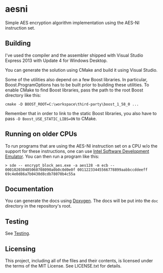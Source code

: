 # aesni

Simple AES encryption algorithm implementation using the AES-NI instruction set.

## Building

I've used the compiler and the assembler shipped with Visual Studio Express 2013 with Update 4 for Windows Desktop.

You can generate the solution using CMake and build it using Visual Studio.

Some of the utilities also depend on a few Boost libraries.
In particular, Boost.ProgramOptions has to be built prior to building these utilities.
To enable CMake to find Boost libraries, pass the path to the root Boost directory like this:

    cmake -D BOOST_ROOT=C:\workspace\third-party\boost_1_58_0 ...

Remember that in order to link to the static Boost libraries, you also have to pass `-D Boost_USE_STATIC_LIBS=ON` to CMake.

## Running on older CPUs

To run programs that are using the AES-NI instruction set on a CPU w/o the support for these instructions, one can use
[Intel Software Development Emulator](https://software.intel.com/en-us/articles/intel-software-development-emulator).
You can then run a program like this:

    > sde -- encrypt_block_aes.exe -a aes128 -m ecb -- 000102030405060708090a0b0c0d0e0f 00112233445566778899aabbccddeeff
    69c4e0d86a7b0430d8cdb78070b4c55a

## Documentation

You can generate the docs using [Doxygen](http://www.stack.nl/~dimitri/doxygen/).
The docs will be put into the `doc` directory in the repository's root.

## Testing

See [Testing](https://github.com/egor-tensin/aesni/tree/master/test#testing).

## Licensing

This project, including all of the files and their contents, is licensed under the terms of the MIT License.
See LICENSE.txt for details.
